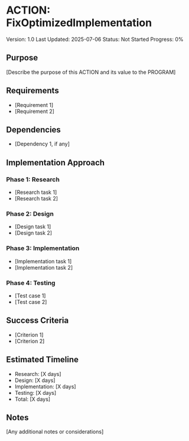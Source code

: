 <!-- MCP: AICheck_Planner -->
<!-- Action: General-2025.07.06 -->
<!-- DateTime: 2025-07-06 12:14:42 PDT -->
<!-- Task: Implement FixOptimizedImplementation -->
<!-- File: fix-optimized-implementation-plan.md -->
<!-- Before coding, outline the steps you plan to take to complete this task. -->
<!-- Follow the approved action plan and document any scope changes. -->

# ACTION: FixOptimizedImplementation

Version: 1.0
Last Updated: 2025-07-06
Status: Not Started
Progress: 0%

## Purpose

[Describe the purpose of this ACTION and its value to the PROGRAM]

## Requirements

- [Requirement 1]
- [Requirement 2]

## Dependencies

- [Dependency 1, if any]

## Implementation Approach

### Phase 1: Research

- [Research task 1]
- [Research task 2]

### Phase 2: Design

- [Design task 1]
- [Design task 2]

### Phase 3: Implementation

- [Implementation task 1]
- [Implementation task 2]

### Phase 4: Testing

- [Test case 1]
- [Test case 2]

## Success Criteria

- [Criterion 1]
- [Criterion 2]

## Estimated Timeline

- Research: [X days]
- Design: [X days]
- Implementation: [X days]
- Testing: [X days]
- Total: [X days]

## Notes

[Any additional notes or considerations]
